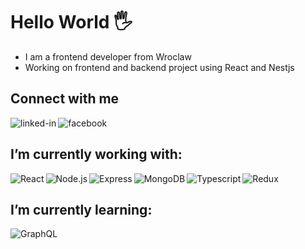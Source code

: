 # Hello World 🖐️
- I am a frontend developer from Wroclaw 
- Working on frontend and backend project using React and Nestjs
  
## Connect with me
[<img align="left" alt="linked-in" src="https://img.shields.io/badge/linkedin-%230077B5.svg?&style=for-the-badge&logo=linkedin&logoColor=white" />](https://www.linkedin.com/in/marek-dr%C4%85g-4691b9212/)
[<img align="left" alt="facebook" src="https://img.shields.io/badge/facebook-%231877F2.svg?&style=for-the-badge&logo=facebook&logoColor=white" />](https://www.facebook.com/marek.drag4)
<br>
## I’m currently working with:
<img align="left" alt="React" src="https://img.shields.io/badge/react-%2361DAFB.svg?&style=for-the-badge&logo=react&logoColor=white"/>
<img align="left" alt="Node.js" src="https://img.shields.io/badge/node.js-%23339933.svg?&style=for-the-badge&logo=Node.js&logoColor=white"/>
<img align="left" alt="Express" src="https://img.shields.io/badge/express-%23000000.svg?&style=for-the-badge&logo=express&logoColor=white"/>
<img align="left" alt="MongoDB" src="https://img.shields.io/badge/mongodb-%2347A248.svg?&style=for-the-badge&logo=mongodb&logoColor=white"/>
<img align="left" alt="Typescript" src="https://img.shields.io/badge/typescript-%233178C6.svg?&style=for-the-badge&logo=typescript&logoColor=white"/>
<img align="left" alt="Redux" src="https://img.shields.io/badge/redux-%23764ABC.svg?&style=for-the-badge&logo=redux&logoColor=white"/><br/>

## I’m currently learning:
<img align="left" alt="GraphQL" src="https://img.shields.io/badge/graphql-%23E10098.svg?&style=for-the-badge&logo=graphql&logoColor=white"/>
